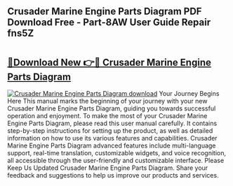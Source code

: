 ## Crusader Marine Engine Parts Diagram PDF Download Free - Part-8AW User Guide Repair fns5Z

# <h2><a href="http://dfoky4.blite.top/?on=Crusader+Marine+Engine+Parts+Diagram">🔗Download New 👉🔴 Crusader Marine Engine Parts Diagram</a></h2>

[![Crusader Marine Engine Parts Diagram download](https://i.imgur.com/lujVjoI.png)](http://dfoky4.blite.top/?on=Crusader+Marine+Engine+Parts+Diagram)
Your Journey Begins Here This manual marks the beginning of your journey with your new Crusader Marine Engine Parts Diagram, guiding you towards successful operation and enjoyment. To make the most of your Crusader Marine Engine Parts Diagram, please read this user manual carefully. It contains step-by-step instructions for setting up the product, as well as detailed information on how to use its various features and capabilities. Crusader Marine Engine Parts Diagram advanced features include multi-language support, real-time translation, customizable widgets, and voice recognition, all accessible through the user-friendly and customizable interface. Please Keep Us Updated Crusader Marine Engine Parts Diagram. Share your feedback and suggestions to help us improve our products and services.
